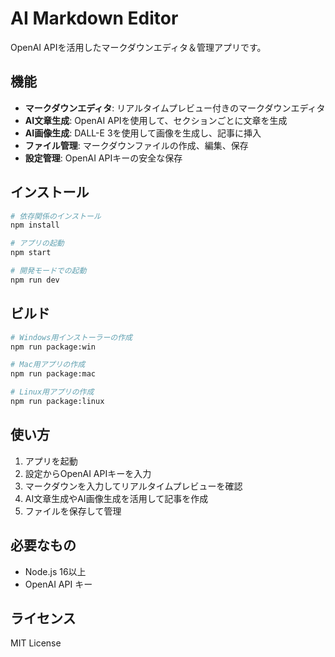 # AI Markdown Editor

OpenAI APIを活用したマークダウンエディタ＆管理アプリです。

## 機能

- **マークダウンエディタ**: リアルタイムプレビュー付きのマークダウンエディタ
- **AI文章生成**: OpenAI APIを使用して、セクションごとに文章を生成
- **AI画像生成**: DALL-E 3を使用して画像を生成し、記事に挿入
- **ファイル管理**: マークダウンファイルの作成、編集、保存
- **設定管理**: OpenAI APIキーの安全な保存

## インストール

```bash
# 依存関係のインストール
npm install

# アプリの起動
npm start

# 開発モードでの起動
npm run dev
```

## ビルド

```bash
# Windows用インストーラーの作成
npm run package:win

# Mac用アプリの作成
npm run package:mac

# Linux用アプリの作成
npm run package:linux
```

## 使い方

1. アプリを起動
2. 設定からOpenAI APIキーを入力
3. マークダウンを入力してリアルタイムプレビューを確認
4. AI文章生成やAI画像生成を活用して記事を作成
5. ファイルを保存して管理

## 必要なもの

- Node.js 16以上
- OpenAI API キー

## ライセンス

MIT License
